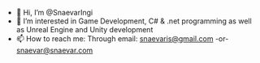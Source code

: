 - 👋 Hi, I’m @SnaevarIngi
- 👀 I’m interested in Game Development, C# & .net programming as well as Unreal Engine and Unity development
- 📫 How to reach me: Through email: snaevaris@gmail.com  -or- snaevar@snaevar.com

<!---
SnaevarIngi/SnaevarIngi is a ✨ special ✨ repository because its `README.md` (this file) appears on your GitHub profile.
You can click the Preview link to take a look at your changes.
--->
